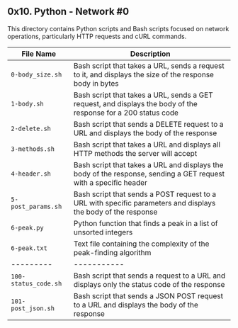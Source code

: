 ## 0x10. Python - Network #0

This directory contains Python scripts and Bash scripts focused on network operations, particularly HTTP requests and cURL commands.

| File Name | Description |
| --------- | ----------- |
| `0-body_size.sh` | Bash script that takes a URL, sends a request to it, and displays the size of the response body in bytes |
| `1-body.sh` | Bash script that takes a URL, sends a GET request, and displays the body of the response for a 200 status code |
| `2-delete.sh` | Bash script that sends a DELETE request to a URL and displays the body of the response |
| `3-methods.sh` | Bash script that takes a URL and displays all HTTP methods the server will accept |
| `4-header.sh` | Bash script that takes a URL and displays the body of the response, sending a GET request with a specific header |
| `5-post_params.sh` | Bash script that sends a POST request to a URL with specific parameters and displays the body of the response |
| `6-peak.py` | Python function that finds a peak in a list of unsorted integers |
| `6-peak.txt` | Text file containing the complexity of the peak-finding algorithm |
| --------- | ----------- |
| `100-status_code.sh` | Bash script that sends a request to a URL and displays only the status code of the response |
| `101-post_json.sh` | Bash script that sends a JSON POST request to a URL and displays the body of the response |
